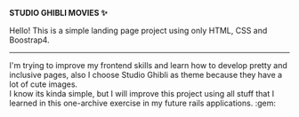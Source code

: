 <b> STUDIO GHIBLI MOVIES :sparkles:</b>

Hello! This is a simple landing page project using only HTML, CSS and Boostrap4. 
<hr>
I'm trying to improve my frontend skills and learn how to develop pretty and inclusive pages, also I choose Studio Ghibli as theme because they have a lot of cute images.
<br>
I know its kinda simple, but I will improve this project using all stuff that I learned in this one-archive exercise in my future rails applications. :gem:
